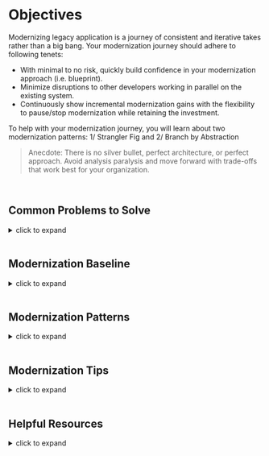 # Objectives

Modernizing legacy application is a journey of consistent and iterative takes rather than a big bang. Your modernization journey should adhere to following tenets:

- With minimal to no risk, quickly build confidence in your modernization approach (i.e. blueprint).
- Minimize disruptions to other developers working in parallel on the existing system.
- Continuously show incremental modernization gains with the flexibility to pause/stop modernization while retaining the investment.

To help with your modernization journey, you will learn about two modernization patterns: 1/ Strangler Fig and 2/ Branch by Abstraction

> Anecdote: There is no silver bullet, perfect architecture, or perfect approach. Avoid analysis paralysis and move forward with trade-offs that work best for your organization.

<br/>

## Common Problems to Solve

<details>
<summary>click to expand</summary>

Let's review common hurdles that Enterprises may face on their modernization journey.

1. Where to start chipping away at the legacy application; identify specific component(s) to modernize first.

1. You may find yourself in conundrum: how to efficiently leverage in-house bandwidth to achieve balance across parallel tracks like:
    1. Continue to ship bug fixes and features for your legacy application.
    2. Support both legacy and modernized code-bases: share common libraries, copy/fork the code, etc.
    3. Ensure the legacy and modernized versions continue to co-exist with minimal to no interruptions.

1. Additional hurdles to be mindful off (not covered here)
    1. Transition Authentication/Authorization from home grown solutions to a managed Identity Provider (e.g. Okta).
    1. Move database access layers towards modern object-relational mapper (ORM) frameworks like Entity Framework Core.

Sections below will provide suggestions to help address these common problems.
</details>

<br/>

## Modernization Baseline

<details>
<summary>click to expand</summary>

Following steps should be the starting point to plan your modernization journey.

1. Overall, follow the mantra to modernize legacy application in small increments (e.g. component by component).
    1. While modernizing, delay or freeze any functional or behavioral changes. Otherwise, you will have to accept that roll-backs would become harder.
    1. Duration of component modernization should be between few days to weeks. The longer it takes to modernize components, the more pressure/risk you may incur to allow behavioral changes into the legacy version of the component (e.g. bug fixes).

1. Start with the analysis of your legacy application (yes, captain obvious here!)
    1. Build out a dependency graph that shows 1/ breakdown of application's components (your services and 3rd party libraries) and 2/ relationships across components.
    1. Analyze portability of these components to .NET Standard 2.0 and .NET Core. Targeting .NET Standard 2.0 will help you share common libraries between your legacy (.NET Framework) and modernized (.NET aka .NET Core) codebase.
    1. In your organization, identify component owners to 1/ validate your analysis and 2/ coordinate modernization effort and timelines.

    You can leverage no-cost tools like [AWS .NET Extractor](https://aws.amazon.com/microservice-extractor/) or [AWS .NET Porting Assistant](https://aws.amazon.com/porting-assistant-dotnet/).

    > FYI: .NET Framework 4.6.1 is the earliest version to support .NET Standard 2.0.

1. From the analysis graph tree, identify leafs as the starting point; component(s) with minimal incoming dependencies.
    1. You want the team to quickly build a modernization blueprint: 1/ gain confidence in porting approach (e.g. .NET Framework 4.7 -to- .NET LTS), 2/ stand-up necessary infrastructure, 3/ establish an observability approach for your distributed system, and 4/ build out the DevOps mechanisms to enable Continuous Integration (CI) and Continuous Deployment (CD).

1. Also, for first round of components selection, go after high business value. Modernization value should help ensure your company continues to invest in it.

1. Optionally, where possible, ring-fence the components to modernize by business domain (unit of function).
    1. Approaches like Domain Drive Design or Event Storming can help define the boundaries. These approaches do require time investment across SMEs working collaboratively: developers, architects, business SMEs, QA, and UX.

1. Strongly recommended: Adequate unit/integration test coverage to help validate the modernized components and include in your automation (CI).
    1. Adequate test coverage is a common challenge. In its absence, ensure to incorporate ample manual functional validation time in your modernization planning.

</details>

<br/>

## Modernization Patterns

<details>
<summary>click to expand</summary>

With the modernize baseline in placed (discussed above), pick one or mix the modernization patterns.

Following is TL;DR for each pattern.

- **Strangler Fig**
  - When to use it: Suitable to modernize component with 1/ minimal to no upstream dependencies and 2/ outside system calls can be intercepted at the perimeter.
  - In depth walk-through: [Click Here](./modernization-patterns/1-strangler-fig-pattern.md)
  - Example below illustrates this pattern.

    ![strangler-fig-pattern-tldr](./diagrams/strangler-fig-pattern-tldr.png)

- **Branch by Abstraction**
  - When to use it: Suitable to modernize component that are deeper in the call stack with upstream dependencies.
  - In depth walk-through: [Click Here](./modernization-patterns/2-branch-by-abstraction.md)
  - Example below illustrates this pattern.

    ![branch-by-abstraction-tldr](./diagrams/branch-by-abstraction-tldr.png)

</details>

<br/>

## Modernization Tips

<details>
<summary>click to expand</summary>

1. Prior to modernization, ensure to discuss and adapt a development strategy that works best for your organization. Common approaches:

    1. Trunk based development with feature flags.
    1. Short lived feature branch.

    End goal is to avoid keeping your changes on an island for a long time and then deal with reconciliation pains; merging back to development/master.

1. If you’re still maintaining the ASP.NET app, it may be helpful to avoid static references to ConfigurationManager and replace them with access through interfaces. This will ease the transition to ASP.NET Core’s configuration system.

1. Logging: You can reference the Microsoft.Extensions.Logging package from .NET Framework apps as long as they’re using NuGet 4.3 or later and are on .NET Framework 4.6.1 or later. Once your app has referenced this package, you can convert your logging statements to use the new extensions before migrating the app to .NET Core.

</details>

<br/>

## Helpful Resources

<details>
<summary>click to expand</summary>

### Resources

- [Blog] - [Branch by abstraction pattern](https://continuousdelivery.com/2011/05/make-large-scale-changes-incrementally-with-branch-by-abstraction/)
- [Blog] - [Feature flag toggle approach - v1](https://martinfowler.com/articles/feature-toggles.html)
- [Blog] - [Feature flag toggle approach - v2](https://www.cloudbees.com/blog/future-of-feature-flags)

- Tools
  - Scientist.NET ([gitHub](https://github.com/scientistproject/Scientist.net)):
  A .NET Port of the *Scientist library* designed to perform experiments comparing multiple implementations of a solution to each other without introducing adverse effects to end users.

    > Use this tool only for code that does not have any side-effects.

</details>